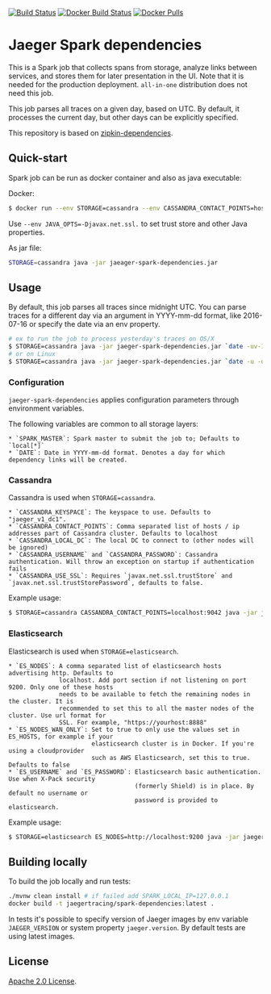 [![Build Status][ci-img]][ci] [![Docker Build Status](https://img.shields.io/docker/build/jaegertracing/spark-dependencies.svg)](https://hub.docker.com/r/jaegertracing/spark-dependencies/builds/) 
[![Docker Pulls](https://img.shields.io/docker/pulls/jaegertracing/spark-dependencies.svg)](https://hub.docker.com/r/jaegertracing/spark-dependencies/)

# Jaeger Spark dependencies
This is a Spark job that collects spans from storage, analyze links between services,
and stores them for later presentation in the UI. Note that it is needed for the production deployment.
`all-in-one` distribution does not need this job.

This job parses all traces on a given day, based on UTC. By default, it processes the current day,
but other days can be explicitly specified.

This repository is based on [zipkin-dependencies](https://github.com/openzipkin/zipkin-dependencies).

## Quick-start
Spark job can be run as docker container and also as java executable:

Docker:
```bash
$ docker run --env STORAGE=cassandra --env CASSANDRA_CONTACT_POINTS=host1,host2 jaegertracing/spark-dependencies
```

Use `--env JAVA_OPTS=-Djavax.net.ssl.` to set trust store and other Java properties.

As jar file:
```bash
STORAGE=cassandra java -jar jaeager-spark-dependencies.jar
```

## Usage
By default, this job parses all traces since midnight UTC. You can parse traces for a different day
via an argument in YYYY-mm-dd format, like 2016-07-16 or specify the date via an env property.

```bash
# ex to run the job to process yesterday's traces on OS/X
$ STORAGE=cassandra java -jar jaeger-spark-dependencies.jar `date -uv-1d +%F`
# or on Linux
$ STORAGE=cassandra java -jar jaeger-spark-dependencies.jar `date -u -d '1 day ago' +%F`
```

### Configuration
`jaeger-spark-dependencies` applies configuration parameters through environment variables.

The following variables are common to all storage layers:

    * `SPARK_MASTER`: Spark master to submit the job to; Defaults to `local[*]`
    * `DATE`: Date in YYYY-mm-dd format. Denotes a day for which dependency links will be created.

### Cassandra
Cassandra is used when `STORAGE=cassandra`.

    * `CASSANDRA_KEYSPACE`: The keyspace to use. Defaults to "jaeger_v1_dc1".
    * `CASSANDRA_CONTACT_POINTS`: Comma separated list of hosts / ip addresses part of Cassandra cluster. Defaults to localhost
    * `CASSANDRA_LOCAL_DC`: The local DC to connect to (other nodes will be ignored)
    * `CASSANDRA_USERNAME` and `CASSANDRA_PASSWORD`: Cassandra authentication. Will throw an exception on startup if authentication fails
    * `CASSANDRA_USE_SSL`: Requires `javax.net.ssl.trustStore` and `javax.net.ssl.trustStorePassword`, defaults to false.

Example usage:

```bash
$ STORAGE=cassandra CASSANDRA_CONTACT_POINTS=localhost:9042 java -jar jaeger-spark-dependencies.jar
```
### Elasticsearch
Elasticsearch is used when `STORAGE=elasticsearch`.

    * `ES_NODES`: A comma separated list of elasticsearch hosts advertising http. Defaults to
                  localhost. Add port section if not listening on port 9200. Only one of these hosts
                  needs to be available to fetch the remaining nodes in the cluster. It is
                  recommended to set this to all the master nodes of the cluster. Use url format for
                  SSL. For example, "https://yourhost:8888"
    * `ES_NODES_WAN_ONLY`: Set to true to only use the values set in ES_HOSTS, for example if your
                           elasticsearch cluster is in Docker. If you're using a cloudprovider
                           such as AWS Elasticsearch, set this to true. Defaults to false
    * `ES_USERNAME` and `ES_PASSWORD`: Elasticsearch basic authentication. Use when X-Pack security
                                       (formerly Shield) is in place. By default no username or
                                       password is provided to elasticsearch.

Example usage:

```bash
$ STORAGE=elasticsearch ES_NODES=http://localhost:9200 java -jar jaeger-spark-dependencies.jar
```

## Building locally
To build the job locally and run tests:
```bash
./mvnw clean install # if failed add SPARK_LOCAL_IP=127.0.0.1
docker build -t jaegertracing/spark-dependencies:latest .
```

In tests it's possible to specify version of Jaeger images by env variable `JAEGER_VERSION` 
or system property `jaeger.version`. By default tests are using latest images.

## License
  
[Apache 2.0 License](./LICENSE).


   [ci-img]: https://travis-ci.org/jaegertracing/spark-dependencies.svg?branch=master
   [ci]: https://travis-ci.org/jaegertracing/spark-dependencies
